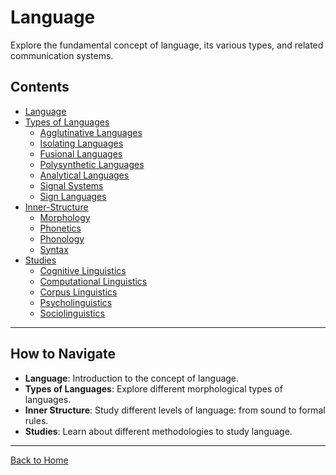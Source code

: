 # Language

Explore the fundamental concept of language, its various types, and related communication systems.

## Contents

- [Language](Language.md)
- [Types of Languages](Types/README.md)
  - [Agglutinative Languages](Types/Agglutinative.md)
  - [Isolating Languages](Types/Isolating.md)
  - [Fusional Languages](Types/Fusional.md)
  - [Polysynthetic Languages](Types/Polysynthetic.md)
  - [Analytical Languages](Types/Analytical.md)
  - [Signal Systems](Types/Others/Signal-Systems.md)
  - [Sign Languages](Types/Others/Sign-Languages.md)
- [Inner-Structure](Inner-Structure/README.md)
    - [Morphology](Inner-Structure/Morphology/README.md)
    - [Phonetics](Inner-Structure/Phonetics/README.md)
    - [Phonology](Inner-Structure/Phonology/README.md)
    - [Syntax](Inner-Structure/Syntax/README.md)
- [Studies](Studies/README.md)
    - [Cognitive Linguistics](Studies/Types/Cognitive-Linguistics/README.md)
    - [Computational Linguistics](Studies/Types/Computational-Linguistics/README.md)
    - [Corpus Linguistics](Studies/Types/Corpus-Linguistics/README.md)
    - [Psycholinguistics](Studies/Types/Psycholinguistics/README.md)
    - [Sociolinguistics](Studies/Types/Sociolinguistics/README.md)


---

## How to Navigate

- **Language**: Introduction to the concept of language.
- **Types of Languages**: Explore different morphological types of languages.
- **Inner Structure**: Study different levels of language: from sound to formal rules.
- **Studies**: Learn about different methodologies to study language.

---

[Back to Home](../README.md)
